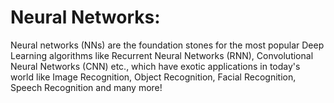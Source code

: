 # Neural Networks:
Neural networks (NNs) are the foundation stones for the most popular Deep Learning algorithms like Recurrent Neural Networks (RNN), Convolutional Neural Networks (CNN) etc., which have exotic applications in today's world like Image Recognition, Object Recognition, Facial Recognition, Speech Recognition and many more!
